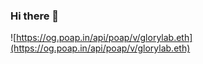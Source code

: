 ### Hi there 👋

![https://og.poap.in/api/poap/v/glorylab.eth](https://og.poap.in/api/poap/v/glorylab.eth)

<!--
**RockerFlower/RockerFlower** is a ✨ _special_ ✨ repository because its `README.md` (this file) appears on your GitHub profile.

Here are some ideas to get you started:

- 🔭 I’m currently working on ...
- 🌱 I’m currently learning ...
- 👯 I’m looking to collaborate on ...
- 🤔 I’m looking for help with ...
- 💬 Ask me about ...
- 📫 How to reach me: ...
- 😄 Pronouns: ...
- ⚡ Fun fact: ...
-->
